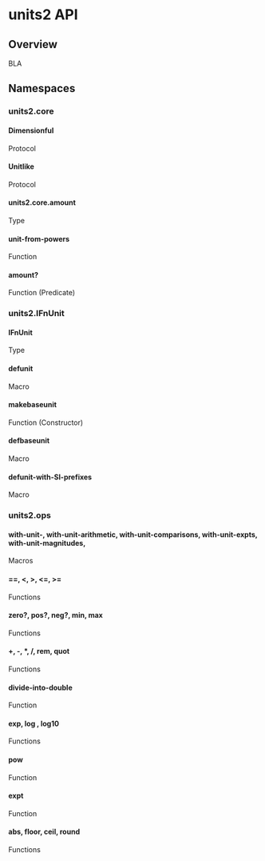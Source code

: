 # units2 API

## Overview

BLA

## Namespaces

### units2.core

#### Dimensionful

Protocol

#### Unitlike

Protocol

#### units2.core.amount

Type

#### unit-from-powers

Function

#### amount?

Function (Predicate)

### units2.IFnUnit

#### IFnUnit

Type

#### defunit

Macro

#### makebaseunit

Function (Constructor)

#### defbaseunit

Macro

#### defunit-with-SI-prefixes

Macro

### units2.ops

#### with-unit-, with-unit-arithmetic, with-unit-comparisons, with-unit-expts, with-unit-magnitudes,

Macros

#### ==, <, >, <=, >=

Functions

#### zero?, pos?, neg?, min, max

Functions

#### +, -, \*, /, rem, quot

Functions

#### divide-into-double

Function

#### exp, log , log10

Functions

#### pow

Function

#### expt

Function

#### abs, floor, ceil, round

Functions
